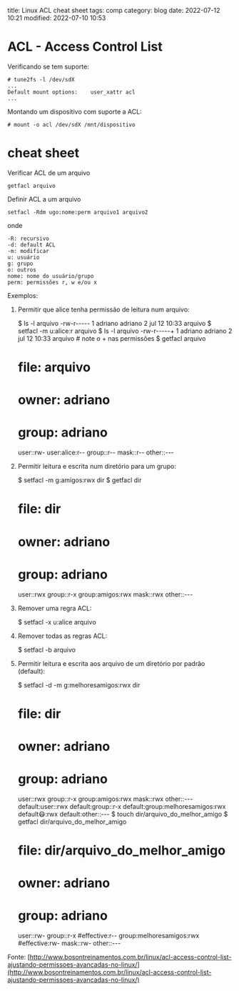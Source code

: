 title: Linux ACL cheat sheet
tags: comp
category: blog
date: 2022-07-12 10:21
modified: 2022-07-10 10:53

# ACL - Access Control List

Verificando se tem suporte:

    # tune2fs -l /dev/sdX
    ...
    Default mount options:    user_xattr acl
    ...

Montando um dispositivo com suporte a ACL:

    # mount -o acl /dev/sdX /mnt/dispositivo

# cheat sheet

Verificar ACL de um arquivo

    getfacl arquivo

Definir ACL a um arquivo

    setfacl -Rdm ugo:nome:perm arquivo1 arquivo2

onde

    -R: recursivo
    -d: default ACL
    -m: modificar
    u: usuário
    g: grupo
    o: outros
    nome: nome do usuário/grupo
    perm: permissões r, w e/ou x

Exemplos:

1. Permitir que alice tenha permissão de leitura num arquivo:

    $ ls -l arquivo 
    -rw-r----- 1 adriano adriano 2 jul 12 10:33 arquivo
    $ setfacl -m u:alice:r arquivo
    $ ls -l arquivo 
    -rw-r-----+ 1 adriano adriano 2 jul 12 10:33 arquivo  # note o + nas permissões
    $ getfacl arquivo
    # file: arquivo
    # owner: adriano
    # group: adriano
    user::rw-
    user:alice:r--
    group::r--
    mask::r--
    other::---

2. Permitir leitura e escrita num diretório para um grupo:

    $ setfacl -m g:amigos:rwx dir
    $ getfacl dir
    # file: dir
    # owner: adriano
    # group: adriano
    user::rwx
    group::r-x
    group:amigos:rwx
    mask::rwx
    other::---

3. Remover uma regra ACL:

    $ setfacl -x u:alice arquivo

4. Remover todas as regras ACL:

    $ setfacl -b arquivo

5. Permitir leitura e escrita aos arquivo de um diretório por padrão (default):

    $ setfacl -d -m g:melhoresamigos:rwx dir
    # file: dir
    # owner: adriano
    # group: adriano
    user::rwx
    group::r-x
    group:amigos:rwx
    mask::rwx
    other::---
    default:user::rwx
    default:group::r-x
    default:group:melhoresamigos:rwx
    default:mask::rwx
    default:other::---
    $ touch dir/arquivo_do_melhor_amigo
    $ getfacl dir/arquivo_do_melhor_amigo
    # file: dir/arquivo_do_melhor_amigo
    # owner: adriano
    # group: adriano
    user::rw-
    group::r-x          #effective:r--
    group:melhoresamigos:rwx       #effective:rw-
    mask::rw-
    other::---

Fonte:
[http://www.bosontreinamentos.com.br/linux/acl-access-control-list-ajustando-permissoes-avancadas-no-linux/](http://www.bosontreinamentos.com.br/linux/acl-access-control-list-ajustando-permissoes-avancadas-no-linux/)
